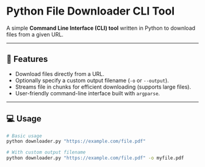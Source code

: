 # Python File Downloader CLI Tool

A simple **Command Line Interface (CLI) tool** written in Python to download files from a given URL.

---

## 🚀 Features
- Download files directly from a URL.
- Optionally specify a custom output filename (`-o` or `--output`).
- Streams file in chunks for efficient downloading (supports large files).
- User-friendly command-line interface built with `argparse`.

---

## 💻 Usage

```bash
# Basic usage
python downloader.py "https://example.com/file.pdf"

# With custom output filename
python downloader.py "https://example.com/file.pdf" -o myfile.pdf
